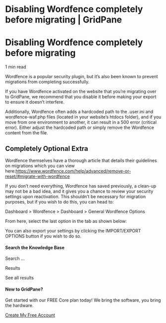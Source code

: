 # Disabling Wordfence completely before migrating | GridPane

# Disabling Wordfence completely before migrating

 

1 min read 

Wordfence is a popular security plugin, but it’s also been known to prevent migrations from completing successfully.

If you have Wordfence activated on the website that you’re migrating over to GridPane, we recommend that you disable it before making your export to ensure it doesn’t interfere.

Additionally, Wordfence often adds a hardcoded path to the .user.ini and wordfence-waf.php files (located in your website’s htdocs folder), and if you move from one environment to another, it can result in a 500 error (critical error). Either adjust the hardcoded path or simply remove the Wordfence content from the file.

## Completely Optional Extra

Wordfence themselves have a thorough article that details their guidelines on migrations which you can view here:https://www.wordfence.com/help/advanced/remove-or-reset/#migrate-with-wordfence

If you don’t need everything, Wordfence has saved previously, a clean-up may not be a bad idea, and it gives you a chance to review your security settings upon reactivation. This shouldn’t be necessary for migration purposes, but if you wish to do this, you can head to:

Dashboard > Wordfence > Dashboard > General Wordfence Options

From here, select the last option in the tab as shown below:

You can also export your settings by clicking the IMPORT/EXPORT OPTIONS button if you wish to do so.

 

 

#### Search the Knowledge Base

Search ...

 Results

See all results

#### New to GridPane?

Get started with our FREE Core plan today! We bring the software, you bring the hardware.

[Create My Free Account](https://gridpane.com/checkout/?plan=core)

